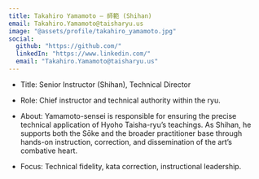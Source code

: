 ```yaml
---
title: Takahiro Yamamoto – 師範 (Shihan)
email: Takahiro.Yamamoto@taisharyu.us
image: "@assets/profile/takahiro_yamamoto.jpg"
social:
  github: "https://github.com/"
  linkedIn: "https://www.linkedin.com/"
  email: "Takahiro.Yamamoto@taisharyu.us"
---
```

- Title: Senior Instructor (Shihan), Technical Director

- Role: Chief instructor and technical authority within the ryu.

- About: Yamamoto-sensei is responsible for ensuring the precise technical application of Hyoho Taisha-ryu’s teachings. As Shihan, he supports both the Sōke and the broader practitioner base through hands-on instruction, correction, and dissemination of the art’s combative heart.

- Focus: Technical fidelity, kata correction, instructional leadership.
